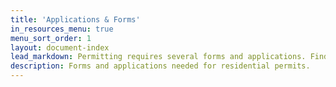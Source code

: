 ```yaml
---
title: 'Applications & Forms'
in_resources_menu: true
menu_sort_order: 1
layout: document-index
lead_markdown: Permitting requires several forms and applications. Find the form or application you need in the list below.
description: Forms and applications needed for residential permits.
---
```



